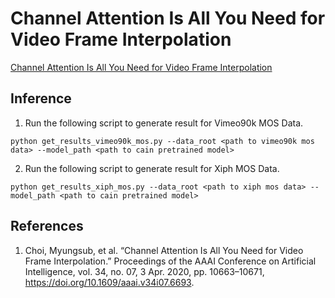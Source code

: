 # Channel Attention Is All You Need for Video Frame Interpolation

[Channel Attention Is All You Need for Video Frame Interpolation](https://ojs.aaai.org/index.php/AAAI/article/view/6693)

## Inference

1. Run the following script to generate result for Vimeo90k MOS Data.

``` 
python get_results_vimeo90k_mos.py --data_root <path to vimeo90k mos data> --model_path <path to cain pretrained model> 
```
 
2. Run the following script to generate result for Xiph MOS Data.

``` 
python get_results_xiph_mos.py --data_root <path to xiph mos data> --model_path <path to cain pretrained model> 
```

## References

1. Choi, Myungsub, et al. “Channel Attention Is All You Need for Video Frame Interpolation.” Proceedings of the AAAI Conference on Artificial Intelligence, vol. 34, no. 07, 3 Apr. 2020, pp. 10663–10671, https://doi.org/10.1609/aaai.v34i07.6693.


